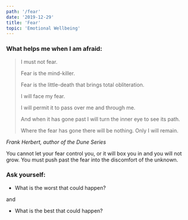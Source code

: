 ```yaml
---
path: '/fear'
date: '2019-12-29'
title: 'Fear'
topic: 'Emotional Wellbeing'
---
```


### What helps me when I am afraid:

> I must not fear.
>
> Fear is the mind-killer.
>
> Fear is the little-death that brings total obliteration.
>
> I will face my fear.
>
> I will permit it to pass over me and through me.
>
> And when it has gone past I will turn the inner eye to see its path.
>
> Where the fear has gone there will be nothing. Only I will remain.

*Frank Herbert, author of the Dune Series*

You cannot let your fear control you, or it will box you in and you will not grow.  You must push past the fear into the discomfort of the unknown.  

### Ask yourself:
- What is the worst that could happen?

and

- What is the best that could happen?